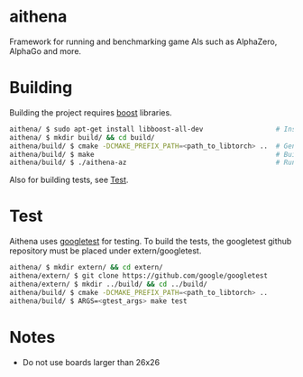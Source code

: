# aithena

Framework for running and benchmarking game AIs such as AlphaZero, AlphaGo and more.

# Building

Building the project requires [boost](https://www.boost.org/) libraries.

```bash
aithena/ $ sudo apt-get install libboost-all-dev                  # Install dependencies
aithena/ $ mkdir build/ && cd build/
aithena/build/ $ cmake -DCMAKE_PREFIX_PATH=<path_to_libtorch> ..  # Generate build files
aithena/build/ $ make                                             # Build executable
aithena/build/ $ ./aithena-az                                     # Run program
```

Also for building tests, see [Test](#test).

# Test

Aithena uses [googletest](https://github.com/google/googletest) for testing.
To build the tests, the googletest github repository must be placed under extern/googletest.

```bash
aithena/ $ mkdir extern/ && cd extern/
aithena/extern/ $ git clone https://github.com/google/googletest
aithena/extern/ $ mkdir ../build/ && cd ../build/
aithena/build/ $ cmake -DCMAKE_PREFIX_PATH=<path_to_libtorch> ..
aithena/build/ $ ARGS=<gtest_args> make test
```

# Notes

- Do not use boards larger than 26x26
